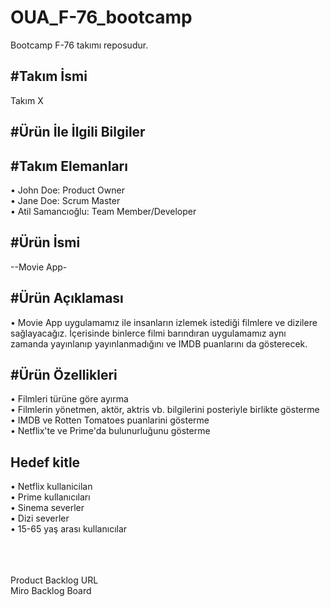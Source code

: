 # OUA_F-76_bootcamp
Bootcamp F-76 takımı reposudur.


#Takım İsmi
---
Takım X

#Ürün İle İlgili Bilgiler 
---

#Takım Elemanları  
---
• John Doe: Product Owner <br>
• Jane Doe: Scrum Master  <br>
• Atil Samancıoğlu: Team Member/Developer  <br>

#Ürün İsmi  
---
--Movie App-

#Ürün Açıklaması  
---
• Movie App uygulamamız ile insanların izlemek istediği filmlere ve dizilere
sağlayacağız. İçerisinde binlerce filmi barındıran uygulamamız aynı zamanda
yayınlanıp yayınlanmadığını ve IMDB puanlarını da gösterecek.

#Ürün Özellikleri
---
• Filmleri türüne göre ayırma <br>
• Filmlerin yönetmen, aktör, aktris vb. bilgilerini posteriyle birlikte gösterme <br>
• IMDB ve Rotten Tomatoes puanlarini gösterme <br>
• Netflix'te ve Prime'da bulunurluğunu gösterme <br>

Hedef kitle  
---
• Netflix kullanicilan <br>
• Prime kullanıcıları <br>
• Sinema severler <br>
▪ Dizi severler <br>
• 15-65 yaş arası kullanıcılar <br>

<br><br>
<br>
Product Backlog URL  
Miro Backlog Board

